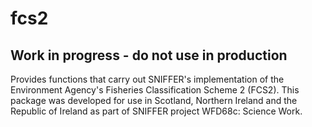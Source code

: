 # fcs2

##  Work in progress - do not use in production

Provides functions that carry out SNIFFER's implementation of the Environment Agency's Fisheries Classification Scheme 2 (FCS2). This package was developed for use in Scotland, Northern Ireland and the Republic of Ireland as part of SNIFFER project WFD68c: Science Work.



